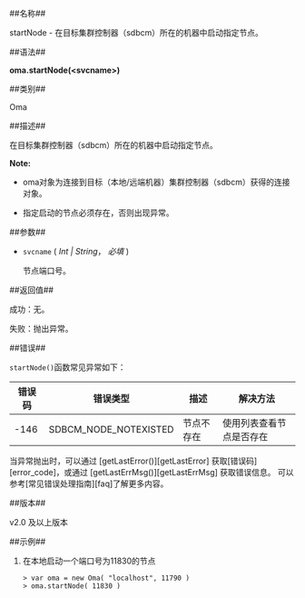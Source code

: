 
##名称##

startNode - 在目标集群控制器（sdbcm）所在的机器中启动指定节点。

##语法##

**oma.startNode(\<svcname\>)**

##类别##

Oma

##描述##

在目标集群控制器（sdbcm）所在的机器中启动指定节点。

**Note:**

* oma对象为连接到目标（本地/远端机器）集群控制器（sdbcm）获得的连接对象。

* 指定启动的节点必须存在，否则出现异常。

##参数##

* `svcname` ( *Int | String*， *必填* )

	节点端口号。

##返回值##

成功：无。

失败：抛出异常。

##错误##

`startNode()`函数常见异常如下：

| 错误码 | 错误类型 | 描述 | 解决方法 |
| ------ | ------ | --- | ------ |
| -146 | SDBCM_NODE_NOTEXISTED | 节点不存在 | 使用列表查看节点是否存在 |

当异常抛出时，可以通过 [getLastError()][getLastError] 获取[错误码][error_code]，或通过 [getLastErrMsg()][getLastErrMsg] 获取错误信息。 可以参考[常见错误处理指南][faq]了解更多内容。

##版本##

v2.0 及以上版本

##示例##

1. 在本地启动一个端口号为11830的节点

 	```lang-javascript
	> var oma = new Oma( "localhost", 11790 )
	> oma.startNode( 11830 )
 	```


[^_^]:
    本文使用的所有引用及链接
[getLastErrMsg]:manual/Manual/Sequoiadb_Command/Global/getLastErrMsg.md
[getLastError]:manual/Manual/Sequoiadb_Command/Global/getLastError.md
[faq]:manual/FAQ/faq_sdb.md
[error_code]:manual/Manual/Sequoiadb_error_code.md
